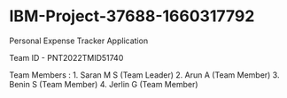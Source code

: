 # IBM-Project-37688-1660317792

Personal Expense Tracker Application

Team ID - PNT2022TMID51740

Team Members :
      1. Saran M S (Team Leader)
      2. Arun A (Team Member)
      3. Benin S (Team Member)
      4. Jerlin G (Team Member)
      

